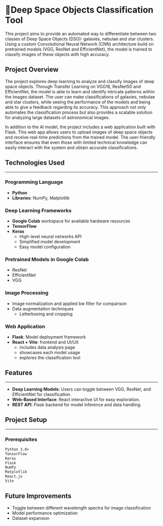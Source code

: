 # 🌌Deep Space Objects Classification Tool

This project aims to provide an automated way to differentiate between two classes of Deep Space Objects (DSO): galaxies, nebulae and star clusters. Using a custom Convolutional Neural Network (CNN) architecture build on pretrained models (VGG, ResNet and EfficientNet), the model is trained to classify images of these objects with high accuracy.

## Project Overview

The project explores deep learning to analyze and classify images of deep space objects. Through Transfer Learning on VGG16, ResNet50 and EfficientNet, the model is able to learn and identify intricate patterns within the images dataset. The user can make classifications of galaxies, nebulae and star clusters, while seeing the performance of the models and being able to give a feedback regarding its accuracy. This approach not only automates the classification process but also provides a scalable solution for analyzing large datasets of astronomical images.

In addition to the AI model, the project includes a web application built with Flask. This web app allows users to upload images of deep space objects and receive real-time predictions from the trained model. The user-friendly interface ensures that even those with limited technical knowledge can easily interact with the system and obtain accurate classifications.

## Technologies Used
______________________
### Programming Language
- **Python**
- **Libraries**: NumPy, Matplotlib

### Deep Learning Frameworks
- **Google Colab** workspace for available hardware resources 
- **TensorFlow**
- **Keras**
  - High-level neural networks API
  - Simplified model development
  - Easy model configuration

### Pretrained Models in Google Colab
- ResNet
- EfficientNet
- VGG

### Image Processing
- Image normalization and applied bw filter for comparison
- Data augmentation techniques
  - Letterboxing and cropping
 
### Web Application
- **Flask**: Model deployment framework
- **React + Vite**: frontend and UI/UX 
  - includes data analysis page
  - showcases each model usage
  - explores the classification tool


## Features
_______________
- **Deep Learning Models**: Users can toggle between VGG, ResNet, and EfficientNet for classification.
- **Web-Based Interface**: React interactive UI for easy exploration.
- **REST API**: Flask backend for model inference and data handling.



## Project Setup
_________________

### Prerequisites
```bash
Python 3.8+
TensorFlow
Keras
Flask
NumPy
Matplotlib
React.js
Vite
```

## Future Improvements
- Toggle between different wavelength spectra for image classification
- Model performance optimization
- Dataset expansion
